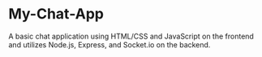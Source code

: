 # My-Chat-App
A basic chat application using HTML/CSS and JavaScript on the frontend and utilizes Node.js, Express, and Socket.io on the backend.

